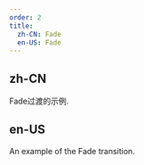 ```yaml
---
order: 2
title:
  zh-CN: Fade
  en-US: Fade
---
```


## zh-CN

Fade过渡的示例.

## en-US

An example of the Fade transition.
